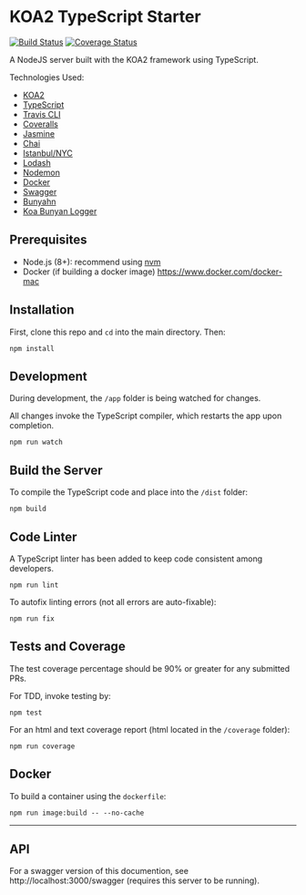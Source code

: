 # KOA2 TypeScript Starter

[![Build Status](https://travis-ci.org/ddimaria/koa-typescript-starter.svg?branch=develop)](https://travis-ci.org/ddimaria/koa-typescript-starter)
[![Coverage Status](https://coveralls.io/repos/github/ddimaria/koa-typescript-starter/badge.svg?branch=develop)](https://coveralls.io/github/ddimaria/koa-typescript-starter?branch=develop)

A NodeJS server built with the KOA2 framework using TypeScript.

Technologies Used:

* [KOA2](http://koajs.com/)
* [TypeScript](https://www.typescriptlang.org/)
* [Travis CLI](https://travis-ci.org/)
* [Coveralls](https://coveralls.io/)
* [Jasmine](https://jasmine.github.io/)
* [Chai](http://www.chaijs.com/)
* [Istanbul/NYC](https://github.com/istanbuljs/nyc)
* [Lodash](https://lodash.com/)
* [Nodemon](https://nodemon.io/)
* [Docker](https://www.docker.com/)
* [Swagger](https://swagger.io/)
* [Bunyahn](https://github.com/trentm/node-bunyan)
* [Koa Bunyan Logger](https://github.com/koajs/bunyan-logger/)

## Prerequisites

* Node.js (8+): recommend using [nvm](https://github.com/creationix/nvm)
* Docker (if building a docker image) https://www.docker.com/docker-mac

## Installation

First, clone this repo and `cd` into the main directory. Then:

```shell
npm install
```

## Development

During development, the `/app` folder is being watched for changes.

All changes invoke the TypeScript compiler, which restarts the app upon completion.

```shell
npm run watch
```

## Build the Server

To compile the TypeScript code and place into the `/dist` folder:

```shell
npm build
```

## Code Linter

A TypeScript linter has been added to keep code consistent among developers.

```shell
npm run lint
```

To autofix linting errors (not all errors are auto-fixable):

```shell
npm run fix
```

## Tests and Coverage

The test coverage percentage should be 90% or greater for any submitted PRs.

For TDD, invoke testing by:

```shell
npm test
```

For an html and text coverage report (html located in the `/coverage` folder):

```shell
npm run coverage
```

## Docker

To build a container using the `dockerfile`:

```shell
npm run image:build -- --no-cache
```

---

## API

For a swagger version of this documention, see http://localhost:3000/swagger (requires this server to be running).
